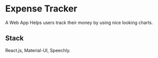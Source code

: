 # Expense Tracker

A Web App Helps users track their money by using nice looking charts.

## Stack

React.js, Material-UI, Speechly.